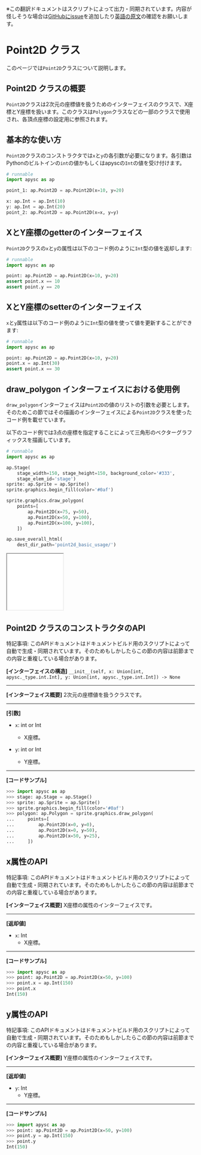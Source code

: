 <span class="inconspicuous-txt">※この翻訳ドキュメントはスクリプトによって出力・同期されています。内容が怪しそうな場合は<a href="https://github.com/simon-ritchie/apysc/issues" target="_blank">GitHubにissue</a>を追加したり[英語の原文](https://simon-ritchie.github.io/apysc/en/point2d.html)の確認をお願いします。</span>

# Point2D クラス

このページでは`Point2D`クラスについて説明します。

## Point2D クラスの概要

`Point2D`クラスは2次元の座標値を扱うためのインターフェイスのクラスで、X座標とY座標を扱います。このクラスは`Polygon`クラスなどの一部のクラスで使用され、各頂点座標の設定用に参照されます。

## 基本的な使い方

`Point2D`クラスのコンストラクタでは`x`と`y`の各引数が必要になります。各引数はPythonのビルトインの`int`の値かもしくはapyscの`Int`の値を受け付けます。

```py
# runnable
import apysc as ap

point_1: ap.Point2D = ap.Point2D(x=10, y=20)

x: ap.Int = ap.Int(10)
y: ap.Int = ap.Int(20)
point_2: ap.Point2D = ap.Point2D(x=x, y=y)
```

## XとY座標のgetterのインターフェイス

`Point2D`クラスの`x`と`y`の属性は以下のコード例のように`Int`型の値を返却します:

```py
# runnable
import apysc as ap

point: ap.Point2D = ap.Point2D(x=10, y=20)
assert point.x == 10
assert point.y == 20
```

## XとY座標のsetterのインターフェイス

`x`と`y`属性は以下のコード例のように`Int`型の値を使って値を更新することができます:

```py
# runnable
import apysc as ap

point: ap.Point2D = ap.Point2D(x=10, y=20)
point.x = ap.Int(30)
assert point.x == 30
```

## draw_polygon インターフェイスにおける使用例

`draw_polygon`インターフェイスは`Point2D`の値のリストの引数を必要とします。そのためこの節ではその描画のインターフェイスによる`Point2D`クラスを使ったコード例を載せています。

以下のコード例では3点の座標を指定することによって三角形のベクターグラフィックスを描画しています。

```py
# runnable
import apysc as ap

ap.Stage(
    stage_width=150, stage_height=150, background_color='#333',
    stage_elem_id='stage')
sprite: ap.Sprite = ap.Sprite()
sprite.graphics.begin_fill(color='#0af')

sprite.graphics.draw_polygon(
    points=[
        ap.Point2D(x=75, y=50),
        ap.Point2D(x=50, y=100),
        ap.Point2D(x=100, y=100),
    ])

ap.save_overall_html(
    dest_dir_path='point2d_basic_usage/')
```

<iframe src="static/point2d_basic_usage/index.html" width="150" height="150"></iframe>

## Point2D クラスのコンストラクタのAPI

<span class="inconspicuous-txt">特記事項: このAPIドキュメントはドキュメントビルド用のスクリプトによって自動で生成・同期されています。そのためもしかしたらこの節の内容は前節までの内容と重複している場合があります。</span>

**[インターフェイスの構造]** `__init__(self, x: Union[int, apysc._type.int.Int], y: Union[int, apysc._type.int.Int]) -> None`<hr>

**[インターフェイス概要]** 2次元の座標値を扱うクラスです。<hr>

**[引数]**

- `x`: int or Int
  - X座標。

- `y`: int or Int
  - Y座標。

<hr>

**[コードサンプル]**

```py
>>> import apysc as ap
>>> stage: ap.Stage = ap.Stage()
>>> sprite: ap.Sprite = ap.Sprite()
>>> sprite.graphics.begin_fill(color='#0af')
>>> polygon: ap.Polygon = sprite.graphics.draw_polygon(
...     points=[
...         ap.Point2D(x=0, y=0),
...         ap.Point2D(x=0, y=50),
...         ap.Point2D(x=50, y=25),
...     ])
```

## x属性のAPI

<span class="inconspicuous-txt">特記事項: このAPIドキュメントはドキュメントビルド用のスクリプトによって自動で生成・同期されています。そのためもしかしたらこの節の内容は前節までの内容と重複している場合があります。</span>

**[インターフェイス概要]** X座標の属性のインターフェイスです。<hr>

**[返却値]**

- `x`: Int
  - X座標。

<hr>

**[コードサンプル]**

```py
>>> import apysc as ap
>>> point: ap.Point2D = ap.Point2D(x=50, y=100)
>>> point.x = ap.Int(150)
>>> point.x
Int(150)
```

## y属性のAPI

<span class="inconspicuous-txt">特記事項: このAPIドキュメントはドキュメントビルド用のスクリプトによって自動で生成・同期されています。そのためもしかしたらこの節の内容は前節までの内容と重複している場合があります。</span>

**[インターフェイス概要]** Y座標の属性のインターフェイスです。<hr>

**[返却値]**

- `y`: Int
  - Y座標。

<hr>

**[コードサンプル]**

```py
>>> import apysc as ap
>>> point: ap.Point2D = ap.Point2D(x=50, y=100)
>>> point.y = ap.Int(150)
>>> point.y
Int(150)
```